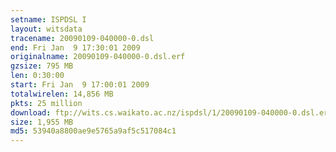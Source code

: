 ```yaml
---
setname: ISPDSL I
layout: witsdata
tracename: 20090109-040000-0.dsl
end: Fri Jan  9 17:30:01 2009
originalname: 20090109-040000-0.dsl.erf
gzsize: 795 MB
len: 0:30:00
start: Fri Jan  9 17:00:01 2009
totalwirelen: 14,856 MB
pkts: 25 million
download: ftp://wits.cs.waikato.ac.nz/ispdsl/1/20090109-040000-0.dsl.erf.gz
size: 1,955 MB
md5: 53940a8800ae9e5765a9af5c517084c1
---
```

